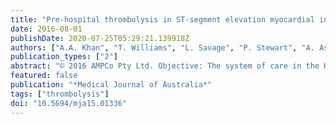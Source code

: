 ```yaml
---
title: "Pre-hospital thrombolysis in ST-segment elevation myocardial infarction: A regional Australian experience"
date: 2016-08-01
publishDate: 2020-07-25T05:29:21.139918Z
authors: ["A.A. Khan", "T. Williams", "L. Savage", "P. Stewart", "A. Ashraf", "A.J. Davies", "S. Faddy", "J. Attia", "C. Oldmeadow", "R. Bhagwandeen", "P.J. Fletcher", "A.J. Boyle"]
publication_types: ["2"]
abstract: "© 2016 AMPCo Pty Ltd. Objective: The system of care in the Hunter New England Local Health District for patients with ST-segment elevation myocardial infarction (STEMI) foresees pre-hospital thrombolysis (PHT) administered by paramedics to patients more than 60 minutes from the cardiac catheterisation laboratory (CCL), and primary percutaneous coronary intervention (PCI) at the CCL for others. We assessed the safety and effectiveness of the pre-hospital diagnosis strategy, which allocates patients to PHT or primary PCI according to travel time to the CCL. Design, setting and participants: Prospective, non-randomised, consecutive, single-centre case series of STEMI patients diagnosed on the basis of a pre-hospital electrocardiogram (ECG), from August 2008 to August 2013. All patients were treated at the tertiary referral hospital (John Hunter Hospital, Newcastle). Main outcome measures: The primary efficacy endpoint was all-cause mortality at 12 months; the primary safety endpoint was bleeding. Results: STEMI was diagnosed in 484 patients on the basis of pre-hospital ECG; 150 were administered PHT and 334 underwent primary PCI. The median time from first medical contact (FMC) to PHT was 35 minutes (IQR, 28–43 min) and to balloon inflation 130 minutes (IQR, 100–150 min). In the PHT group, 37 patients (27%) needed rescue PCI (median time, 4 h; IQR, 3–5 h). The 12-month all-cause mortality rate was 7.0% (PHT, 6.7%; PCI, 7.2%). The incidence of major bleeding (TIMI criteria) in the PHT group was 1.3%; no patients in the primary PCI group experienced major bleeding. Conclusion: PHT can be delivered safely by paramedical staff in regional and rural Australia with good clinical outcomes."
featured: false
publication: "*Medical Journal of Australia*"
tags: ["thrombolysis"]
doi: "10.5694/mja15.01336"
---
```


